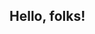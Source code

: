 ## Hello, folks!

<!--<div align="center" style="display: flex;">
  <img height="180em" style="flex: 1" src="https://github-readme-stats.vercel.app/api?username=carolaine-vieira&show_icons=true&theme=tokyonight&include_all_commits=true&count_private=true"/>
  <img height="180em" style="flex: 1" src="https://github-readme-stats.vercel.app/api/top-langs/?username=carolaine-vieira&layout=compact&theme=tokyonight&langs_count=10&hide=pug" />
</div>-->
